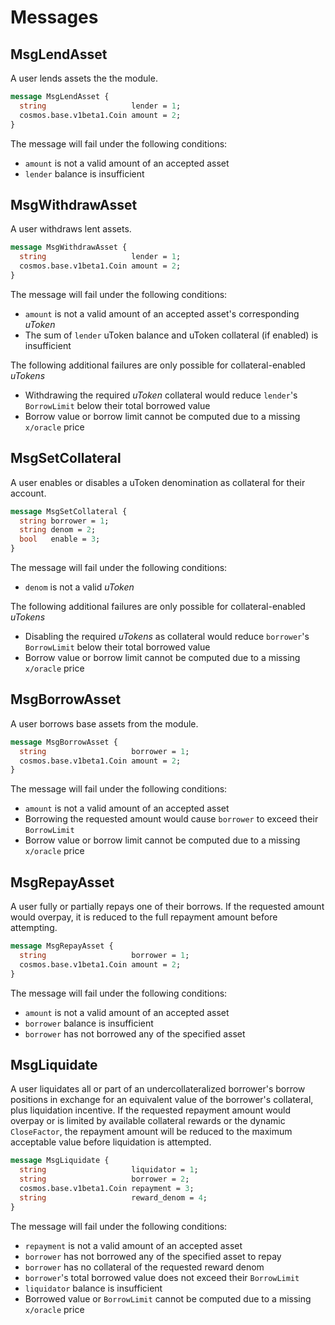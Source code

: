 # Messages

## MsgLendAsset

A user lends assets the the module.

```protobuf
message MsgLendAsset {
  string                   lender = 1;
  cosmos.base.v1beta1.Coin amount = 2;
}
```

The message will fail under the following conditions:
- `amount` is not a valid amount of an accepted asset
- `lender` balance is insufficient

## MsgWithdrawAsset

A user withdraws lent assets.

```protobuf
message MsgWithdrawAsset {
  string                   lender = 1;
  cosmos.base.v1beta1.Coin amount = 2;
}
```

The message will fail under the following conditions:
- `amount` is not a valid amount of an accepted asset's corresponding _uToken_
- The sum of `lender` uToken balance and uToken collateral (if enabled) is insufficient

The following additional failures are only possible for collateral-enabled _uTokens_
- Withdrawing the required _uToken_ collateral would reduce `lender`'s `BorrowLimit` below their total borrowed value
- Borrow value or borrow limit cannot be computed due to a missing `x/oracle` price

## MsgSetCollateral

A user enables or disables a uToken denomination as collateral for their account.

```protobuf
message MsgSetCollateral {
  string borrower = 1;
  string denom = 2;
  bool   enable = 3;
}
```

The message will fail under the following conditions:
- `denom` is not a valid _uToken_

The following additional failures are only possible for collateral-enabled _uTokens_
- Disabling the required _uTokens_ as collateral would reduce `borrower`'s `BorrowLimit` below their total borrowed value
- Borrow value or borrow limit cannot be computed due to a missing `x/oracle` price

## MsgBorrowAsset

A user borrows base assets from the module.

```protobuf
message MsgBorrowAsset {
  string                   borrower = 1;
  cosmos.base.v1beta1.Coin amount = 2;
}
```

The message will fail under the following conditions:
- `amount` is not a valid amount of an accepted asset
- Borrowing the requested amount would cause `borrower` to exceed their `BorrowLimit`
- Borrow value or borrow limit cannot be computed due to a missing `x/oracle` price

## MsgRepayAsset

A user fully or partially repays one of their borrows. If the requested amount would overpay, it is reduced to the full repayment amount before attempting.

```protobuf
message MsgRepayAsset {
  string                   borrower = 1;
  cosmos.base.v1beta1.Coin amount = 2;
}
```

The message will fail under the following conditions:
- `amount` is not a valid amount of an accepted asset
- `borrower` balance is insufficient
- `borrower` has not borrowed any of the specified asset

## MsgLiquidate

A user liquidates all or part of an undercollateralized borrower's borrow positions in exchange for an equivalent value of the borrower's collateral, plus liquidation incentive. If the requested repayment amount would overpay or is limited by available collateral rewards or the dynamic `CloseFactor`, the repayment amount will be reduced to the maximum acceptable value before liquidation is attempted.

```protobuf
message MsgLiquidate {
  string                   liquidator = 1;
  string                   borrower = 2;
  cosmos.base.v1beta1.Coin repayment = 3;
  string                   reward_denom = 4;
}
```

The message will fail under the following conditions:
- `repayment` is not a valid amount of an accepted asset
- `borrower` has not borrowed any of the specified asset to repay
- `borrower` has no collateral of the requested reward denom
- `borrower`'s total borrowed value does not exceed their `BorrowLimit`
- `liquidator` balance is insufficient
- Borrowed value or `BorrowLimit` cannot be computed due to a missing `x/oracle` price
